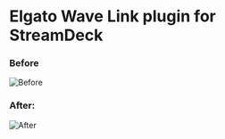 # Elgato Wave Link plugin for StreamDeck
### Before
![Before](https://cdn.discordapp.com/attachments/1227619225787433052/1227620555805691904/image.png?ex=662911bc&is=66169cbc&hm=efff33f5c13552b47dfd8aa083c3d47d510fb7e0de6935ac483c35aea6cab994&)

### After:
![After](https://cdn.discordapp.com/attachments/1227619225787433052/1227692831150313543/image.png?ex=6629550c&is=6616e00c&hm=d32dc2b5b08ce36e7ac9ca32668f4e282644bb3311d7792c00bc426ebf1015d9&)